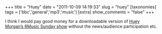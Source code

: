 +++
title = "Huey"
date = "2011-10-09 14:19:33"
slug = "huey"
[taxonomies]
tags = ['bbc','general','mp3','music']
[extra]
show_comments = "false"
+++

I think I would pay good money for a downloadable version of [Huey Morgan’s 6Music Sunday show](http://www.bbc.co.uk/programmes/b00ds8lp) without the news/audience participation etc.
